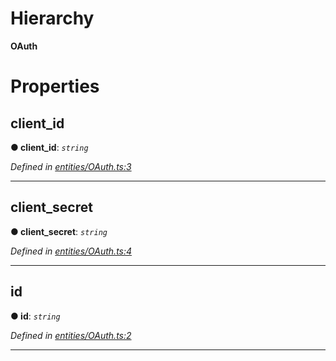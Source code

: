 

# Hierarchy

**OAuth**

# Properties

<a id="client_id"></a>

##  client_id

**● client_id**: *`string`*

*Defined in [entities/OAuth.ts:3](https://github.com/lagunehq/core/blob/dae58ab/src/entities/OAuth.ts#L3)*

___
<a id="client_secret"></a>

##  client_secret

**● client_secret**: *`string`*

*Defined in [entities/OAuth.ts:4](https://github.com/lagunehq/core/blob/dae58ab/src/entities/OAuth.ts#L4)*

___
<a id="id"></a>

##  id

**● id**: *`string`*

*Defined in [entities/OAuth.ts:2](https://github.com/lagunehq/core/blob/dae58ab/src/entities/OAuth.ts#L2)*

___

